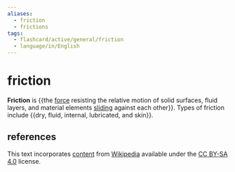 ```yaml
---
aliases:
  - friction
  - frictions
tags:
  - flashcard/active/general/friction
  - language/in/English
---
```


# friction

__Friction__ is {{the [force](force.md) resisting the relative motion of solid surfaces, fluid layers, and material elements [sliding](sliding%20(motion).md) against each other}}. Types of friction include {{dry, fluid, internal, lubricated, and skin}}.

## references

This text incorporates [content](https://en.wikipedia.org/wiki/friction) from [Wikipedia](Wikipedia.md) available under the [CC BY-SA 4.0](https://creativecommons.org/licenses/by-sa/4.0/) license.

